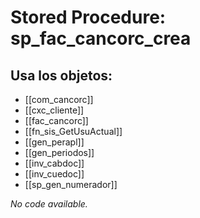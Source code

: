 # Stored Procedure: sp_fac_cancorc_crea

## Usa los objetos:
- [[com_cancorc]]
- [[cxc_cliente]]
- [[fac_cancorc]]
- [[fn_sis_GetUsuActual]]
- [[gen_perapl]]
- [[gen_periodos]]
- [[inv_cabdoc]]
- [[inv_cuedoc]]
- [[sp_gen_numerador]]

*No code available.*
